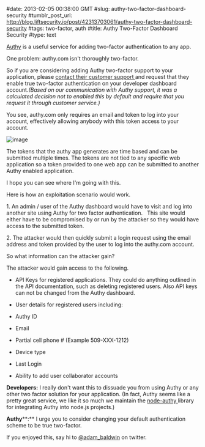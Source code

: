 #date: 2013-02-05 00:38:00 GMT
#slug: authy-two-factor-dashboard-security
#tumblr_post_url: http://blog.liftsecurity.io/post/42313703061/authy-two-factor-dashboard-security
#tags: two-factor, auth
#title: Authy Two-Factor Dashboard Security
#type: text

[Authy][0] is a useful service for adding two-factor authentication to any app.

One problem: authy.com isn't thoroughly two-factor.

So if you are considering adding Authy two-factor support to your application, please [contact their customer support ][1]and request that they enable true two-factor authentication on your developer dashboard account._(Based on our communication with Authy support, it was a calculated decision not to enabled this by default and require that you request it through customer service.)_

You see, authy.com only requires an email and token to log into your account, effectively allowing anybody with this token access to your account.

![image](/images/articles/Screen%20Shot%202013-02-03%20at%2011.20.06%20AM.png)

The tokens that the authy app generates are time based and can be submitted multiple times. The tokens are not tied to any specific web application so a token provided to one web app can be submitted to another Authy enabled application.

I hope you can see where I'm going with this.

Here is how an exploitation scenario would work.

1\. An admin / user of the Authy dashboard would have to visit and log into another site using Authy for two factor authentication.   This site would either have to be compromised by or run by the attacker so they would have access to the submitted token.

2\. The attacker would then quickly submit a login request using the email address and token provided by the user to log into the authy.com account.

So what information can the attacker gain?

The attacker would gain access to the following.

* API Keys for registered applications. They could do anything outlined in the API documentation, such as deleting registered users. Also API keys can not be changed from the Authy dashboard.

* User details for registered users including:

* Authy ID

* Email

* Partial cell phone \#  (Example 509-XXX-1212)

* Device type

* Last Login

* Ability to add user collaborator accounts

**D****evelopers****:** I really don't want this to dissuade you from using Authy or any other two factor solution for your application. (In fact, Authy seems like a pretty great service, we like it so much we maintain the [node-authy ][2]library for integrating Authy into node.js projects.)

  
**Authy****:** I urge you to consider changing your default authentication scheme to be true two-factor.

If you enjoyed this, say hi to [@adam\_baldwin][3] on twitter.  


[0]: https://authy.com
[1]: https://www.authy.com/help/contact
[2]: https://github.com/evilpacket/node-authy
[3]: https://twitter.com/adam_baldwin
